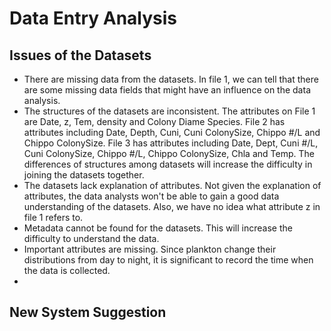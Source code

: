 # Data Entry Analysis
## Issues of the Datasets
* There are missing data from the datasets. In file 1, we can tell that there are some missing data fields that might have an influence on the data analysis.
* The structures of the datasets are inconsistent. The attributes on File 1 are Date, z, Tem, density and Colony Diame Species. File 2 has attributes including Date, Depth, Cuni, Cuni ColonySize, Chippo #/L and Chippo ColonySize. File 3 has attributes including Date, Dept, Cuni #/L, Cuni ColonySize, Chippo #/L, Chippo ColonySize, Chla and Temp. The differences of structures among datasets will increase the difficulty in joining the datasets together. 
* The datasets lack explanation of attributes. Not given the explanation of attributes, the data analysts won't be able to gain a good data understanding of the datasets. Also, we have no idea what attribute z in file 1 refers to.
* Metadata cannot be found for the datasets. This will increase the difficulty to understand the data.
* Important attributes are missing. Since plankton change their distributions from day to night, it is significant to record the time when the data is collected. 
* 

## New System Suggestion


